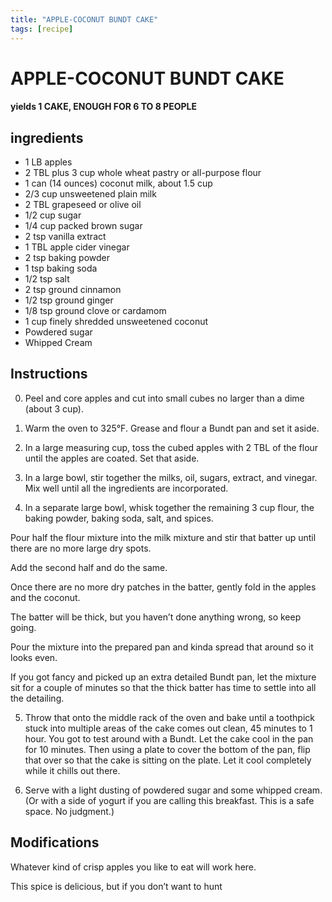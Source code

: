 ```yaml
---
title: "APPLE-COCONUT BUNDT CAKE"
tags: [recipe]
---
```


# APPLE-COCONUT BUNDT CAKE

#### yields 1 CAKE, ENOUGH FOR 6 TO 8 PEOPLE

## ingredients
* 1 LB apples 
* 2 TBL plus 3 cup whole wheat pastry or all-purpose flour 
* 1 can (14 ounces) coconut milk, about 1.5 cup 
* 2/3 cup unsweetened plain milk 
* 2 TBL grapeseed or olive oil 
* 1/2 cup sugar 
* 1/4 cup packed brown sugar 
* 2 tsp vanilla extract 
* 1 TBL apple cider vinegar 
* 2 tsp baking powder 
* 1 tsp baking soda 
* 1/2 tsp salt 
* 2 tsp ground cinnamon 
* 1/2 tsp ground ginger 
* 1/8 tsp ground clove or cardamom 
* 1 cup finely shredded unsweetened coconut 
* Powdered sugar 
* Whipped Cream 

## Instructions

0. Peel and core apples and cut into small cubes no larger than a dime (about 3 cup).

1. Warm the oven to 325°F. Grease and flour a Bundt pan and set it aside.

2. In a large measuring cup, toss the cubed apples with 2 TBL of the flour until the apples are coated. Set that aside.

3. In a large bowl, stir together the milks, oil, sugars, extract, and vinegar. Mix well until all the ingredients are incorporated.

4. In a separate large bowl, whisk together 
the remaining 3 cup flour, the baking powder, baking soda, salt, and spices. 

Pour half the flour mixture into the milk mixture and stir that batter up until there are no more large dry spots. 

Add the second half and do the same. 

Once there are no more dry patches in the batter, gently fold in the apples and the coconut. 

The batter will be thick, but you haven’t done anything wrong, so keep going. 

Pour the mixture into the prepared pan and kinda spread that around so it looks even. 

If you got fancy and picked up an extra detailed Bundt pan, let the mixture sit for a couple of minutes so that the thick batter has time to settle into all the detailing.

5. Throw that onto the middle rack of the oven and bake until a toothpick stuck into multiple areas of the cake comes out clean, 45 minutes to 1 hour. You got to test around with a Bundt. Let the cake cool in the pan for 10 minutes. Then using a plate to cover the bottom of the pan, flip that over so that the cake is sitting on the plate. Let it cool completely while it chills out there.

6. Serve with a light dusting of powdered sugar and some whipped cream. (Or with a side of yogurt if you are calling this breakfast. This is a safe space. No judgment.)

## Modifications

Whatever kind of crisp apples you like to eat will work here.

This spice is delicious, but if you don’t want to hunt

